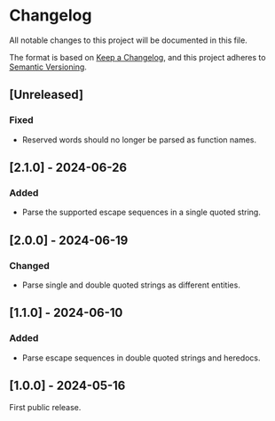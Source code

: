 # Changelog

All notable changes to this project will be documented in this file.

The format is based on [Keep a Changelog](https://keepachangelog.com/en/1.1.0/),
and this project adheres to [Semantic Versioning](https://semver.org/spec/v2.0.0.html).

## [Unreleased]

### Fixed

- Reserved words should no longer be parsed as function names.

## [2.1.0] - 2024-06-26

### Added

- Parse the supported escape sequences in a single quoted string.

## [2.0.0] - 2024-06-19

### Changed

- Parse single and double quoted strings as different entities.

## [1.1.0] - 2024-06-10

### Added

- Parse escape sequences in double quoted strings and heredocs.

## [1.0.0] - 2024-05-16

First public release.

